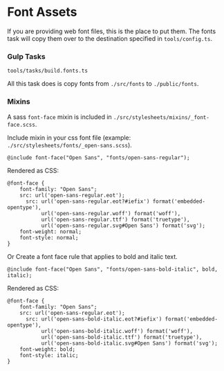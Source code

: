 # Font Assets

If you are providing web font files, this is the place to put them. The fonts task will copy them over to the destination specified in `tools/config.ts`.

### Gulp Tasks
```
tools/tasks/build.fonts.ts
```
All this task does is copy fonts from `./src/fonts` to `./public/fonts`. 

### Mixins
A sass `font-face` mixin is included in `./src/stylesheets/mixins/_font-face.scss`.

Include mixin in your css font file (example: `./src/stylesheets/fonts/_open-sans.scss`).
```
@include font-face("Open Sans", "fonts/open-sans-regular");
```
Rendered as CSS:
```
@font-face {
    font-family: "Open Sans";
    src: url('open-sans-regular.eot');
      src: url('open-sans-regular.eot?#iefix') format('embedded-opentype'),
           url('open-sans-regular.woff') format('woff'),
           url('open-sans-regular.ttf') format('truetype'),
           url('open-sans-regular.svg#Open Sans') format('svg');
    font-weight: normal;
    font-style: normal;
}
```
Or Create a font face rule that applies to bold and italic text.
```
@include font-face("Open Sans", "fonts/open-sans-bold-italic", bold, italic);
```
Rendered as CSS:
```
@font-face {
    font-family: "Open Sans";
    src: url('open-sans-regular.eot');
      src: url('open-sans-bold-italic.eot?#iefix') format('embedded-opentype'),
           url('open-sans-bold-italic.woff') format('woff'),
           url('open-sans-bold-italic.ttf') format('truetype'),
           url('open-sans-bold-italic.svg#Open Sans') format('svg');
    font-weight: bold;
    font-style: italic;
}
```